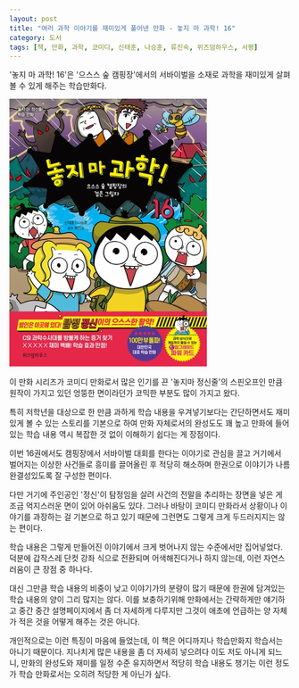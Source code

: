 ```yaml
---
layout: post
title: "여러 과학 이야기를 재미있게 풀어낸 만화 - 놓지 마 과학! 16"
category: 도서
tags: [책, 만화, 과학, 코미디, 신태훈, 나승훈, 류진숙, 위즈덤하우스, 서평]
---
```


'놓지 마 과학! 16'은
'으스스 숲 캠핑장'에서의 서바이벌을 소재로 과학을 재미있게 살펴볼 수 있게 해주는 학습만화다.

![표지](/images/book/hanging-on-science-16-comic-book-h480.jpg)

이 만화 시리즈가 코미디 만화로서 많은 인기를 끈 '놓지마 정신줄'의 스핀오프인 만큼
원작이 가지고 있던 엉뚱한 면이라던가 코믹한 부분도 많이 가지고 왔다.

특히 저학년을 대상으로 한 만큼 과하게 학습 내용을 우겨넣기보다는
간단하면서도 재미있게 볼 수 있는 스토리를 기본으로 하여
만화 자체로서의 완성도도 꽤 높고
만화에 들어있는 학습 내용 역시 복잡한 것 없이 이해하기 쉽다는 게 장점이다.

이번 16권에서도 캠핑장에서 서바이벌 대회를 한다는 이야기로 관심을 끌고
거기에서 벌어지는 이상한 사건들로 흥미를 끌어올린 후
적당히 해소하며 한권으로 이야기가 나름 완결성있도록 잘 구성한 편이다.

다만 거기에 주인공인 '정신'이 탐정임을 살려 사건의 전말을 추리하는 장면을 넣은 게
조금 억지스러운 면이 있어 아쉬움도 있다.
그러나 바탕이 코미디 만화라서 상황이나 이야기를 과장하는 걸 기본으로 하고 있기 때문에
그런면도 그렇게 크게 두드러지지는 않는 편이다.

학습 내용은 그렇게 만들어진 이야기에서
크게 벗어나지 않는 수준에서만 집어넣었다.
덕분에 갑작스레 단컷 강좌 식으로 전환되며 어색해진다거나 하지 않는데,
이런 자연스러움이 큰 장점 중 하나다.

대신 그만큼 학습 내용의 비중이 낮고 이야기가의 분량이 많기 때문에
한권에 담겨있는 학습 내용의 양이 그리 많지는 않다.
이를 보충하기위해 만화에서는 간략하게만 얘기하고
중간 중간 설명페이지에서 좀 더 자세하게 다루지만
그것이 애초에 언급하는 양 자체가 적은 것을 어떻게 해주는 것은 아니다.

개인적으로는 이런 특징이 마음에 들었는데,
이 책은 어디까지나 학습만화지 학습서는 아니기 때문이다.
지나치게 많은 내용을 좀 더 자세히 넣으려다 이도 저도 아니게 되느니,
만화의 완성도와 재미를 일정 수준 유지하면서 적당히 학습 내용도 챙기는 이런 정도가
학습 만화로서는 오히려 적당한 게 아닌가 싶다.
